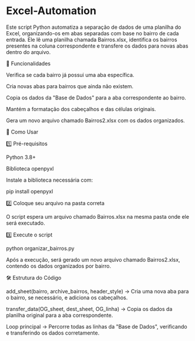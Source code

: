 # Excel-Automation
Este script Python automatiza a separação de dados de uma planilha do Excel, organizando-os em abas separadas com base no bairro de cada entrada. Ele lê uma planilha chamada Bairros.xlsx, identifica os bairros presentes na coluna correspondente e transfere os dados para novas abas dentro do arquivo.

📌 Funcionalidades

Verifica se cada bairro já possui uma aba específica.

Cria novas abas para bairros que ainda não existem.

Copia os dados da "Base de Dados" para a aba correspondente ao bairro.

Mantém a formatação dos cabeçalhos e das células originais.

Gera um novo arquivo chamado Bairros2.xlsx com os dados organizados.

🚀 Como Usar

1️⃣ Pré-requisitos

Python 3.8+

Biblioteca openpyxl

Instale a biblioteca necessária com:

pip install openpyxl

2️⃣ Coloque seu arquivo na pasta correta

O script espera um arquivo chamado Bairros.xlsx na mesma pasta onde ele será executado.

3️⃣ Execute o script

python organizar_bairros.py

Após a execução, será gerado um novo arquivo chamado Bairros2.xlsx, contendo os dados organizados por bairro.

🛠️ Estrutura do Código

add_sheet(bairro, archive_bairros, header_style) → Cria uma nova aba para o bairro, se necessário, e adiciona os cabeçalhos.

transfer_data(OG_sheet, dest_sheet, OG_linha) → Copia os dados da planilha original para a aba correspondente.

Loop principal → Percorre todas as linhas da "Base de Dados", verificando e transferindo os dados corretamente.
